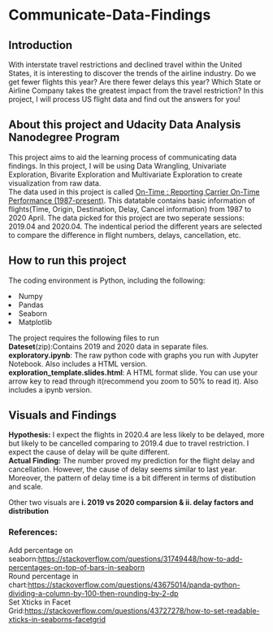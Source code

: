 # Communicate-Data-Findings
## Introduction
With interstate travel restrictions and declined travel within the United States, it is interesting to discover the trends of the airline industry. Do we get fewer flights this year? Are there fewer delays this year? Which State or Airline Company takes the greatest impact from the travel restriction? In this project, I will process US flight data and find out the answers for you!
## About this project and Udacity Data Analysis Nanodegree Program
This project aims to aid the learning process of communicating data findings. In this project, I will be using Data Wrangling, Univariate Exploration, Bivarite Exploration and Multivariate Exploration to create visualization from raw data.<br>
The data used in this project is called [On-Time : Reporting Carrier On-Time Performance (1987-present)](https://www.transtats.bts.gov/Fields.asp). This datatable contains basic information of flights(Time, Origin, Destination, Delay, Cancel information) from 1987 to 2020 April. The data picked for this project are two seperate sessions: 2019.04 and 2020.04. The indentical period the different years are selected to compare the difference in flight numbers, delays, cancellation, etc.

## How to run this project
The coding environment is Python, including the following:
<li>Numpy</li>
<li>Pandas</li>
<li>Seaborn</li>
<li>Matplotlib</li>

The project requires the following files to run<br>
**Dateset**(zip):Contains 2019 and 2020 data in separate files.<br>
**exploratory.ipynb**:  The raw python code with graphs you run with Jupyter Notebook. Also includes a HTML version.<br>
**exploration_template.slides.html**: A HTML format slide. You can use your arrow key to read through it(recommend you zoom to 50% to read it). Also includes a ipynb version.<br>

## Visuals and Findings
**Hypothesis:** I expect the flights in 2020.4 are less likely to be delayed, more but likely to be cancelled comparing to 2019.4 due to travel restriction. I expect the cause of delay will be quite different.<br>
**Actual Finding:** The number proved my prediction for the flight delay and cancellation. However, the cause of delay seems similar to last year. Moreover, the pattern of delay time is a bit different in terms of distibution and scale.

Other two visuals are **i. 2019 vs 2020 comparsion & ii. delay factors and distribution**

### References:
Add percentage on seaborn:https://stackoverflow.com/questions/31749448/how-to-add-percentages-on-top-of-bars-in-seaborn<br>
Round percentage in chart:https://stackoverflow.com/questions/43675014/panda-python-dividing-a-column-by-100-then-rounding-by-2-dp<br>
Set Xticks in Facet Grid:https://stackoverflow.com/questions/43727278/how-to-set-readable-xticks-in-seaborns-facetgrid
